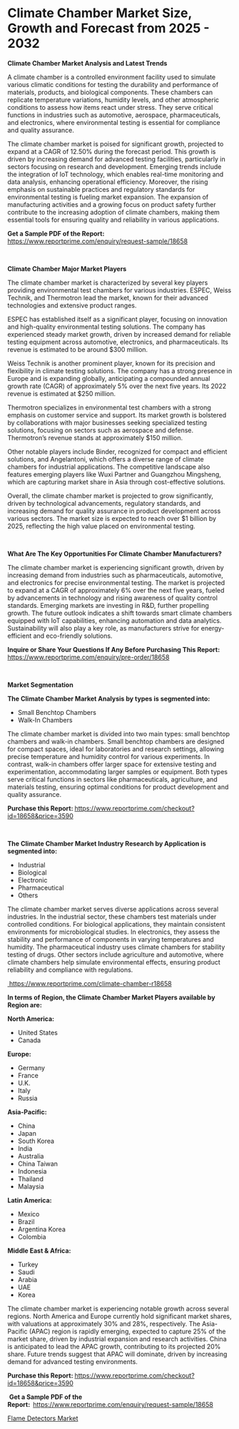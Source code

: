 <p><h1>Climate Chamber Market Size, Growth and Forecast from 2025 - 2032</h1></p><p><strong>Climate Chamber Market Analysis and Latest Trends</strong></p>
<p><p>A climate chamber is a controlled environment facility used to simulate various climatic conditions for testing the durability and performance of materials, products, and biological components. These chambers can replicate temperature variations, humidity levels, and other atmospheric conditions to assess how items react under stress. They serve critical functions in industries such as automotive, aerospace, pharmaceuticals, and electronics, where environmental testing is essential for compliance and quality assurance.</p><p>The climate chamber market is poised for significant growth, projected to expand at a CAGR of 12.50% during the forecast period. This growth is driven by increasing demand for advanced testing facilities, particularly in sectors focusing on research and development. Emerging trends include the integration of IoT technology, which enables real-time monitoring and data analysis, enhancing operational efficiency. Moreover, the rising emphasis on sustainable practices and regulatory standards for environmental testing is fueling market expansion. The expansion of manufacturing activities and a growing focus on product safety further contribute to the increasing adoption of climate chambers, making them essential tools for ensuring quality and reliability in various applications.</p></p>
<p><strong>Get a Sample PDF of the Report:&nbsp;</strong> <a href="https://www.reportprime.com/enquiry/request-sample/18658?utm_campaign=3004&utm_medium=2&utm_source=Github&utm_content=ia&utm_term=19032025&utm_id=climate-chamber">https://www.reportprime.com/enquiry/request-sample/18658</a></p>
<p>&nbsp;</p>
<p><strong>Climate Chamber Major Market Players</strong></p>
<p><p>The climate chamber market is characterized by several key players providing environmental test chambers for various industries. ESPEC, Weiss Technik, and Thermotron lead the market, known for their advanced technologies and extensive product ranges. </p><p>ESPEC has established itself as a significant player, focusing on innovation and high-quality environmental testing solutions. The company has experienced steady market growth, driven by increased demand for reliable testing equipment across automotive, electronics, and pharmaceuticals. Its revenue is estimated to be around $300 million.</p><p>Weiss Technik is another prominent player, known for its precision and flexibility in climate testing solutions. The company has a strong presence in Europe and is expanding globally, anticipating a compounded annual growth rate (CAGR) of approximately 5% over the next five years. Its 2022 revenue is estimated at $250 million.</p><p>Thermotron specializes in environmental test chambers with a strong emphasis on customer service and support. Its market growth is bolstered by collaborations with major businesses seeking specialized testing solutions, focusing on sectors such as aerospace and defense. Thermotron’s revenue stands at approximately $150 million.</p><p>Other notable players include Binder, recognized for compact and efficient solutions, and Angelantoni, which offers a diverse range of climate chambers for industrial applications. The competitive landscape also features emerging players like Wuxi Partner and Guangzhou Mingsheng, which are capturing market share in Asia through cost-effective solutions.</p><p>Overall, the climate chamber market is projected to grow significantly, driven by technological advancements, regulatory standards, and increasing demand for quality assurance in product development across various sectors. The market size is expected to reach over $1 billion by 2025, reflecting the high value placed on environmental testing.</p></p>
<p>&nbsp;</p>
<p><strong>What Are The Key Opportunities For Climate Chamber Manufacturers?</strong></p>
<p><p>The climate chamber market is experiencing significant growth, driven by increasing demand from industries such as pharmaceuticals, automotive, and electronics for precise environmental testing. The market is projected to expand at a CAGR of approximately 6% over the next five years, fueled by advancements in technology and rising awareness of quality control standards. Emerging markets are investing in R&D, further propelling growth. The future outlook indicates a shift towards smart climate chambers equipped with IoT capabilities, enhancing automation and data analytics. Sustainability will also play a key role, as manufacturers strive for energy-efficient and eco-friendly solutions.</p></p>
<p><strong>Inquire or Share Your Questions If Any Before Purchasing This Report:</strong> <a href="https://www.reportprime.com/enquiry/pre-order/18658?utm_campaign=3004&utm_medium=2&utm_source=Github&utm_content=ia&utm_term=19032025&utm_id=climate-chamber">https://www.reportprime.com/enquiry/pre-order/18658</a></p>
<p>&nbsp;</p>
<p><strong>Market Segmentation</strong></p>
<p><strong>The Climate Chamber Market Analysis by types is segmented into:</strong></p>
<p><ul><li>Small Benchtop Chambers</li><li>Walk-In Chambers</li></ul></p>
<p><p>The climate chamber market is divided into two main types: small benchtop chambers and walk-in chambers. Small benchtop chambers are designed for compact spaces, ideal for laboratories and research settings, allowing precise temperature and humidity control for various experiments. In contrast, walk-in chambers offer larger space for extensive testing and experimentation, accommodating larger samples or equipment. Both types serve critical functions in sectors like pharmaceuticals, agriculture, and materials testing, ensuring optimal conditions for product development and quality assurance.</p></p>
<p><strong>Purchase this Report:&nbsp;</strong><a href="https://www.reportprime.com/checkout?id=18658&price=3590&utm_campaign=3004&utm_medium=2&utm_source=Github&utm_content=ia&utm_term=19032025&utm_id=climate-chamber">https://www.reportprime.com/checkout?id=18658&price=3590</a></p>
<p>&nbsp;</p>
<p><strong>The Climate Chamber Market Industry Research by Application is segmented into:</strong></p>
<p><ul><li>Industrial</li><li>Biological</li><li>Electronic</li><li>Pharmaceutical</li><li>Others</li></ul></p>
<p><p>The climate chamber market serves diverse applications across several industries. In the industrial sector, these chambers test materials under controlled conditions. For biological applications, they maintain consistent environments for microbiological studies. In electronics, they assess the stability and performance of components in varying temperatures and humidity. The pharmaceutical industry uses climate chambers for stability testing of drugs. Other sectors include agriculture and automotive, where climate chambers help simulate environmental effects, ensuring product reliability and compliance with regulations.</p></p>
<p><a href="https://www.reportprime.com/climate-chamber-r18658?utm_campaign=3004&utm_medium=2&utm_source=Github&utm_content=ia&utm_term=19032025&utm_id=climate-chamber">&nbsp;https://www.reportprime.com/climate-chamber-r18658</a></p>
<p><strong>In terms of Region, the Climate Chamber Market Players available by Region are:</strong></p>
<p>
    <p> <strong> North America: </strong>
        <ul>
            <li>United States</li>
            <li>Canada</li>
        </ul>
        </p> 
    <p> <strong> Europe: </strong>
        <ul>
            <li>Germany</li>
            <li>France</li>
            <li>U.K.</li>
            <li>Italy</li>
            <li>Russia</li>
        </ul>
        </p> 
    <p> <strong> Asia-Pacific: </strong>
        <ul>
            <li>China</li>
            <li>Japan</li>
            <li>South Korea</li>
            <li>India</li>
            <li>Australia</li>
            <li>China Taiwan</li>
            <li>Indonesia</li>
            <li>Thailand</li>
            <li>Malaysia</li>
        </ul>
        </p> 
    <p> <strong> Latin America: </strong>
        <ul>
            <li>Mexico</li>
            <li>Brazil</li>
            <li>Argentina Korea</li>
            <li>Colombia</li>
        </ul>
        </p> 
    <p> <strong> Middle East & Africa: </strong>
        <ul>
            <li>Turkey</li>
            <li>Saudi</li>
            <li>Arabia</li>
            <li>UAE</li>
            <li>Korea</li>
        </ul>
    </p>
    </p>
<p><p>The climate chamber market is experiencing notable growth across several regions. North America and Europe currently hold significant market shares, with valuations at approximately 30% and 28%, respectively. The Asia-Pacific (APAC) region is rapidly emerging, expected to capture 25% of the market share, driven by industrial expansion and research activities. China is anticipated to lead the APAC growth, contributing to its projected 20% share. Future trends suggest that APAC will dominate, driven by increasing demand for advanced testing environments.</p></p>
<p><strong>Purchase this Report: </strong><a href="https://www.reportprime.com/checkout?id=18658&price=3590&utm_campaign=3004&utm_medium=2&utm_source=Github&utm_content=ia&utm_term=19032025&utm_id=climate-chamber">https://www.reportprime.com/checkout?id=18658&price=3590</a></p>
<p>&nbsp;<strong>Get a Sample PDF of the Report:&nbsp;&nbsp;</strong><a href="https://www.reportprime.com/enquiry/request-sample/18658?utm_campaign=3004&utm_medium=2&utm_source=Github&utm_content=ia&utm_term=19032025&utm_id=climate-chamber">https://www.reportprime.com/enquiry/request-sample/18658</a></p>
<p><strong></strong></p>
<p><p><a href="https://github.com/habyoneub/Market-Research-Report-List-1/blob/main/flame-detectors-market.md?utm_campaign=3004&utm_medium=2&utm_source=Github&utm_content=ia&utm_term=19032025&utm_id=climate-chamber">Flame Detectors Market</a></p></p>